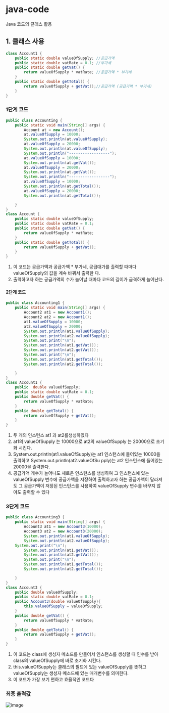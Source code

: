# java-code
Java 코드의 클래스 활용

## 1.  클래스 사용
``` java
class Account1 {
    public static double valueOfSupply; //공급가액
    public static double vatRate = 0.1; //부가세
    public static double getVat() { 
        return valueOfSupply * vatRate; //공급가액 * 부가세
    }
    public static double getTotal() {
        return valueOfSupply + getVat();//공급가액 (공급가액 * 부가세)
    }
}
```
### 1단계 코드
``` java
public class Accounting {
    public static void main(String[] args) {
        Account at = new Account();
        at.valueOfSupply = 10000;
        System.out.println(at.valueOfSupply);
        at.valueOfSupply = 20000;
        System.out.println(at.valueOfSupply);
        System.out.println("------------------");
        at.valueOfSupply = 10000;
        System.out.println(at.getVat());
        at.valueOfSupply = 20000;
        System.out.println(at.getVat());
        System.out.println("------------------");
        at.valueOfSupply = 10000;
        System.out.println(at.getTotal());
        at.valueOfSupply = 20000;
        System.out.println(at.getTotal());

    }
}
class Account {
    public static double valueOfSupply;
    public static double vatRate = 0.1;
    public static double getVat() {
        return valueOfSupply * vatRate;
    }
    public static double getTotal() {
        return valueOfSupply + getVat();
    }
}
```
1. 이 코드는 공급가액과 공급가액 * 부가세, 공급대가를 출력할 때마다 valueOfSupply의 값을 계속 바꿔서 출력한
다.
2. 출력하고자 하는 공급가액의 수가 늘어날 때마다 코드의 길이가 급격하게 늘어난다.

#### 2단계 코드
``` java
public class Accounting1 {
    public static void main(String[] args) {
        Account2 at1 = new Account1();
        Account2 at2 = new Account1();
        at1.valueOfSupply = 10000;
        at2.valueOfSupply = 20000;
        System.out.println(at1.valueOfSupply);
        System.out.println(at2.valueOfSupply);
        System.out.print("\n");
        System.out.println(at1.getVat());
        System.out.println(at2.getVat());
        System.out.print("\n");
        System.out.println(at1.getTotal());
        System.out.println(at2.getTotal());

    }
}
class Account1 {
    public  double valueOfSupply;
    public static double vatRate = 0.1;
    public double getVat() {
        return valueOfSupply * vatRate;
    }
    public double getTotal() {
        return valueOfSupply + getVat();
    }
}
```
1. 두 개의 인스턴스 at1 과 at2를생성하였다
2. at1의 valueOfSupply 는 10000으로 at2의 valueOfSupply 는 20000으로 초기화 시킨다.
3. System.out.println(at1.valueOfSupply)는 at1 인스턴스에 들어있는 10000을 출력하고 System.out.println(at2.valueOfSu pply)는 at2 인스턴스에 들어있는 20000을 출력한다.
4. 공급가액 개수가 늘어나도 새로운 인스턴스를 생성하여 그 인스턴스에 있는 valueOfSupply 변수에 공급가액을 저장하여 출력하고자 하는 공급가액이 달라져도 그 공급가액이 저장된 인스턴스를 사용하여 valueOfSupply 변수를 바꾸지 않아도 출력할 수 있다 

### 3단계 코드
``` java
public class Accounting3 {
    public static void main(String[] args) {
        Account3 at1 = new Account3(10000);
        Account3 at2 = new Account3(20000);
        System.out.println(at1.valueOfSupply);
        System.out.println(at2.valueOfSupply);
	System.out.print("\n");
        System.out.println(at1.getVat());
        System.out.println(at2.getVat());
        System.out.print("\n");
        System.out.println(at1.getTotal());
        System.out.println(at2.getTotal());

    }
}
class Account3 {
    public double valueOfSupply;
    public static double vatRate = 0.1;
    public Account3(double valueOfSupply){
        this.valueOfSupply = valueOfSupply;
    }
    public double getVat() {
        return valueOfSupply * vatRate;
    }
    public double getTotal() {
        return valueOfSupply + getVat();
    }
}
```
1. 이 코드는 class에 생성자 메소드를 만들어서 인스턴스를 생성할 때 인수를 받아 class의 valueOfSupply에 바로 초기화 시킨다.
2. this.valueOfSupply는 클래스의 필드에 있는 valueOfSupply를 뜻하고 valueOfSupply는 생성자 메소드에 있는 매개변수를 의미한다.
3. 이 코드가 가장 보기 편하고 효율적인 코드다
 

### 최종 출력값
![image](https://github.com/dldydgk/java-code/assets/126844590/b7608fb0-53e7-4e18-85f5-b03a40ccf177)




